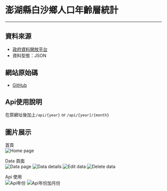 # 澎湖縣白沙鄉人口年齡層統計  

---

## 資料來源  
* [政府資料開放平台](https://data.gov.tw/dataset/113195)
* 資料型態：JSON

## 網站原始碼  
* [GitHub](https://github.com/fuanho/NKUST-109-2)

## Api使用說明  
在原網址後加上``/api/{year}`` or ``/api/{year}/{month}``

## 圖片展示

首頁  
![Home page](https://i.imgur.com/YKdFSim.png)

Data 頁面  
![Data page](https://i.imgur.com/9jq2tUi.png)
![Data details](https://i.imgur.com/t4l6N4S.png)
![Edit data](https://i.imgur.com/4VRfnyU.png)
![Delete data](https://i.imgur.com/5sbpKm0.png)

Api 使用  
![Api年份](https://i.imgur.com/2iqpZ6c.png)
![Api年份加月份](https://i.imgur.com/GPntqnn.png)

